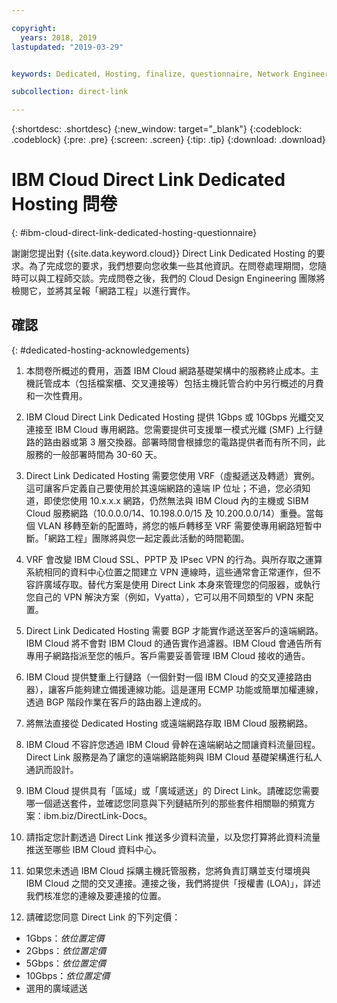 ```yaml
---

copyright:
  years: 2018, 2019
lastupdated: "2019-03-29"


keywords: Dedicated, Hosting, finalize, questionnaire, Network Engineering, billing, fees, VRF, BGP, ticket, cross-connects, datacenters, data, center, backhaul, single mode, single-mode, fiber, Letter of Authorization, LOA, contract

subcollection: direct-link

---
```


{:shortdesc: .shortdesc}
{:new_window: target="_blank"}
{:codeblock: .codeblock}
{:pre: .pre}
{:screen: .screen}
{:tip: .tip}
{:download: .download}

# IBM Cloud Direct Link Dedicated Hosting 問卷
{: #ibm-cloud-direct-link-dedicated-hosting-questionnaire}

謝謝您提出對 {{site.data.keyword.cloud}} Direct Link Dedicated Hosting 的要求。為了完成您的要求，我們想要向您收集一些其他資訊。在問卷處理期間，您隨時可以與工程師交談。完成問卷之後，我們的 Cloud Design Engineering 團隊將檢閱它，並將其呈報「網路工程」以進行實作。

## 確認
{: #dedicated-hosting-acknowledgements}

1. 本問卷所概述的費用，涵蓋 IBM Cloud 網路基礎架構中的服務終止成本。主機託管成本（包括檔案櫃、交叉連接等）包括主機託管合約中另行概述的月費和一次性費用。

2. IBM Cloud Direct Link Dedicated Hosting 提供 1Gbps 或 10Gbps 光纖交叉連接至 IBM Cloud 專用網路。您需要提供可支援單一模式光纖 (SMF) 上行鏈路的路由器或第 3 層交換器。部署時間會根據您的電路提供者而有所不同，此服務的一般部署時間為 30-60 天。

3. Direct Link Dedicated Hosting 需要您使用 VRF（虛擬遞送及轉遞）實例。這可讓客戶定義自己要使用於其遠端網路的遠端 IP 位址；不過，您必須知道，即使您使用 10.x.x.x 網路，仍然無法與 IBM Cloud 內的主機或 SIBM Cloud 服務網路（10.0.0.0/14、10.198.0.0/15 及 10.200.0.0/14）重疊。當每個 VLAN 移轉至新的配置時，將您的帳戶轉移至 VRF 需要使專用網路短暫中斷。「網路工程」團隊將與您一起定義此活動的時間範圍。

4. VRF 會改變 IBM Cloud SSL、PPTP 及 IPsec VPN 的行為。與所存取之運算系統相同的資料中心位置之間建立 VPN 連線時，這些通常會正常運作，但不容許廣域存取。替代方案是使用 Direct Link 本身來管理您的伺服器，或執行您自己的 VPN 解決方案（例如，Vyatta），它可以用不同類型的 VPN 來配置。 

5. Direct Link Dedicated Hosting 需要 BGP 才能實作遞送至客戶的遠端網路。IBM Cloud 將不會對 IBM Cloud 的通告實作過濾器。IBM Cloud 會通告所有專用子網路指派至您的帳戶。客戶需要妥善管理 IBM Cloud 接收的通告。

6. IBM Cloud 提供雙重上行鏈路（一個針對一個 IBM Cloud 的交叉連接路由器），讓客戶能夠建立備援連線功能。這是運用 ECMP 功能或簡單加權連線，透過 BGP 階段作業在客戶的路由器上達成的。

7. 將無法直接從 Dedicated Hosting 或遠端網路存取 IBM Cloud 服務網路。

8. IBM Cloud 不容許您透過 IBM Cloud 骨幹在遠端網站之間讓資料流量回程。Direct Link 服務是為了讓您的遠端網路能夠與 IBM Cloud 基礎架構進行私人通訊而設計。

9. IBM Cloud 提供具有「區域」或「廣域遞送」的 Direct Link。請確認您需要哪一個遞送套件，並確認您同意與下列鏈結所列的那些套件相關聯的頻寬方案：ibm.biz/DirectLink-Docs。

10. 請指定您計劃透過 Direct Link 推送多少資料流量，以及您打算將此資料流量推送至哪些 IBM Cloud 資料中心。

11. 如果您未透過 IBM Cloud 採購主機託管服務，您將負責訂購並支付環境與 IBM Cloud 之間的交叉連接。連接之後，我們將提供「授權書 (LOA)」，詳述我們核准您的連線及要連接的位置。

12. 請確認您同意 Direct Link 的下列定價：
 * 1Gbps：_依位置定價_ 
 * 2Gbps：_依位置定價_
 * 5Gbps：_依位置定價_
 * 10Gbps：_依位置定價_
 * 選用的廣域遞送
